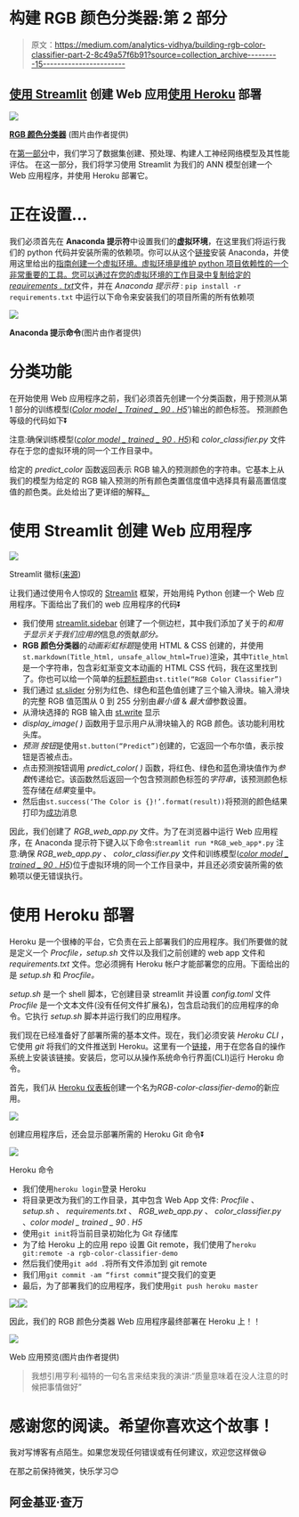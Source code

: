 # 构建 RGB 颜色分类器:第 2 部分

> 原文：<https://medium.com/analytics-vidhya/building-rgb-color-classifier-part-2-8c49a57f6b91?source=collection_archive---------15----------------------->

## [使用 Streamlit](#171e) 创建 Web 应用[使用 Heroku](#7272) 部署

![](img/3ae6c48bc3732882a5037bf9e561a34b.png)

[**RGB 颜色分类器**](https://rgb-color-classifier.herokuapp.com/) (图片由作者提供)

在[第一部分](/@ajinkyashailendrachavan/building-rgb-color-classifier-part-1-af58e3bcfef7)中，我们学习了数据集创建、预处理、构建人工神经网络模型及其性能评估。
在这一部分，我们将学习使用 Streamlit 为我们的 ANN 模型创建一个 Web 应用程序，并使用 Heroku 部署它。

# 正在设置…

我们必须首先在 **Anaconda 提示符**中设置我们的**虚拟环境**，在这里我们将运行我们的 python 代码并安装所需的依赖项。你可以从这个[链接](https://docs.conda.io/projects/conda/en/latest/user-guide/install/index.html)安装 Anaconda，并使用这里给出的[指南创建一个虚拟环境。虚拟环境是维护 python 项目依赖性的一个非常重要的工具。您可以通过在您的虚拟环境的工作目录中复制给定的](https://docs.conda.io/projects/conda/en/latest/user-guide/tasks/manage-environments.html#creating-an-environment-with-commands)[*requirements . txt*](https://gist.github.com/AjinkyaChavan9/bf3a9f822b6d7492455b5675e03361ad)文件，并在 *Anaconda 提示符* : `pip install -r requirements.txt`
中运行以下命令来安装我们的项目所需的所有依赖项

![](img/3e39e0c7a9e2fe089bb3a74b5345bb8d.png)

**Anaconda 提示命令**(图片由作者提供)

# 分类功能

在开始使用 Web 应用程序之前，我们必须首先创建一个分类函数，用于预测从第 1 部分的训练模型([*Color model _ Trained _ 90 . H5*](https://github.com/AjinkyaChavan9/RGB-Color-Classifier-with-Deep-Learning-using-Keras-and-Tensorflow/blob/master/RGB_Color_Classifier_app/colormodel_trained_90.h5)’)输出的颜色标签。
预测颜色等级的代码如下⏬

注意:确保训练模型([*color model _ trained _ 90 . H5*](https://github.com/AjinkyaChavan9/RGB-Color-Classifier-with-Deep-Learning-using-Keras-and-Tensorflow/blob/master/RGB_Color_Classifier_app/colormodel_trained_90.h5))和 *color_classifier.py* 文件存在于您的虚拟环境的同一个工作目录中。

给定的 *predict_color* 函数返回表示 RGB 输入的预测颜色的字符串。它基本上从我们的模型为给定的 RGB 输入预测的所有颜色类置信度值中选择具有最高置信度值的颜色类。此处给出了更详细的解释[。](/analytics-vidhya/building-rgb-color-classifier-part-1-af58e3bcfef7#6656)

# 使用 Streamlit 创建 Web 应用程序

![](img/1ce91196cbed6917161acafc819e87bb.png)

Streamlit 徽标([来源](https://www.streamlit.io/brand))

让我们通过使用令人惊叹的 [Streamlit](https://www.streamlit.io/) 框架，开始用纯 Python 创建一个 Web 应用程序。下面给出了我们的 web 应用程序的代码⏬

*   我们使用 [streamlit.sidebar](https://docs.streamlit.io/en/stable/api.html#add-widgets-to-sidebar) 创建了一个侧边栏，其中我们添加了关于的*和用于显示关于我们应用的*信息*的*贡献*部分。*
*   **RGB 颜色分类器**的*动画彩虹标题*是使用 HTML & CSS 创建的，并使用`st.markdown(Title_html, unsafe_allow_html=True)`渲染，其中`Title_html`是一个字符串，包含彩虹渐变文本动画的 HTML CSS 代码，我在这里找到了。你也可以给一个简单的[标题标题](https://docs.streamlit.io/en/stable/api.html#streamlit.title)由`st.title(“RGB Color Classifier”)`
*   我们通过 [st.slider](https://docs.streamlit.io/en/stable/api.html#streamlit.slider) 分别为红色、绿色和蓝色值创建了三个输入滑块。输入滑块的完整 RGB 值范围从 0 到 255 分别由*最小值* & *最大值*参数设置。
*   从滑块选择的 RGB 输入由 [st.write](https://docs.streamlit.io/en/stable/api.html#streamlit.write) 显示
*   *display_image( )* 函数用于显示用户从滑块输入的 RGB 颜色。该功能利用枕头库。
*   *预测* *按钮*是使用`st.button(“Predict”)`创建的，它返回一个布尔值，表示按钮是否被点击。
*   点击预测按钮调用 *predict_color( )* 函数，将红色、绿色和蓝色滑块值作为*参数*传递给它。该函数然后返回一个包含预测颜色标签的*字符串*，该预测颜色标签存储在*结果*变量中。
*   然后由`st.success(‘The Color is {}!’.format(result))`将预测的颜色结果打印为[成功](https://docs.streamlit.io/en/stable/api.html#streamlit.success)消息

因此，我们创建了 *RGB_web_app.py* 文件。为了在浏览器中运行 Web 应用程序，在 Anaconda 提示符下键入以下命令:`streamlit run *RGB_web_app*.py` 注意:确保 *RGB_web_app.py* 、 *color_classifier.py* 文件和训练模型([*color model _ trained _ 90 . H5*](https://github.com/AjinkyaChavan9/RGB-Color-Classifier-with-Deep-Learning-using-Keras-and-Tensorflow/blob/master/RGB_Color_Classifier_app/colormodel_trained_90.h5))位于虚拟环境的同一个工作目录中，并且还必须安装所需的依赖项以便无错误执行。

# 使用 Heroku 部署

Heroku 是一个很棒的平台，它负责在云上部署我们的应用程序。我们所要做的就是定义一个 *Procfile，setup.sh* 文件以及我们之前创建的 web app 文件和 *requirements.txt* 文件。您必须拥有 Heroku 帐户才能部署您的应用。下面给出的是 *setup.sh* 和 *Procfile。*

*setup.sh* 是一个 shell 脚本，它创建目录 streamlit 并设置 *config.toml* 文件
*Procfile* 是一个文本文件(没有任何文件扩展名)，包含启动我们的应用程序的命令。它执行 *setup.sh* 脚本并运行我们的应用程序。

我们现在已经准备好了部署所需的基本文件。现在，我们必须安装 *Heroku CLI* ，它使用 *git* 将我们的文件推送到 Heroku。这里有一个[链接](https://devcenter.heroku.com/articles/getting-started-with-python#set-up)，用于在您各自的操作系统上安装该链接。安装后，您可以从操作系统命令行界面(CLI)运行 Heroku 命令。

首先，我们从 [Heroku 仪表板](https://dashboard.heroku.com/new-app)创建一个名为*RGB-color-classifier-demo*的新应用。

![](img/da921039865ace6775fc51800fbf49b9.png)

创建应用程序后，还会显示部署所需的 Heroku Git 命令⏬

![](img/aec0e6041095e2570ef07bb968375612.png)

Heroku 命令

*   我们使用`heroku login`登录 Heroku
*   将目录更改为我们的工作目录，其中包含 Web App 文件: *Procfile* 、 *setup.sh* 、 *requirements.txt* 、 *RGB_web_app.py* 、 *color_classifier.py* 、*color model _ trained _ 90 . H5*
*   使用`git init`将当前目录初始化为 Git 存储库
*   为了给 Heroku 上的应用 repo 设置 Git remote，我们使用了`heroku git:remote -a rgb-color-classifier-demo`
*   然后我们使用`git add .`将所有文件添加到 git remote
*   我们用`git commit -am “first commit”`提交我们的变更
*   最后，为了部署我们的应用程序，我们使用`git push heroku master`

![](img/c5b138de5c58491a5cc0b893e800985b.png)![](img/1de8faae0a29383474a0d7aa4afb2c50.png)

因此，我们的 RGB 颜色分类器 Web 应用程序最终部署在 Heroku 上！！

![](img/5b25fd6c96bd5bcfcf451cbff43c8f75.png)

Web 应用预览(图片由作者提供)

> 我想引用亨利·福特的一句名言来结束我的演讲:“质量意味着在没人注意的时候把事情做好”

# 感谢您的阅读。希望你喜欢这个故事！

我对写博客有点陌生。如果您发现任何错误或有任何建议，欢迎您这样做😃

在那之前保持微笑，快乐学习😊

## 阿金基亚·查万